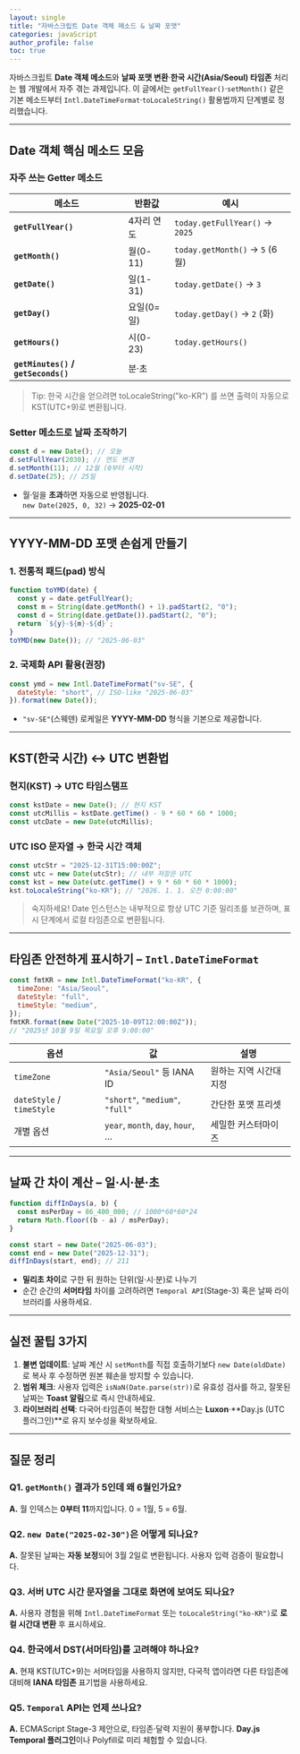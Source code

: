 ```yaml
---
layout: single
title: "자바스크립트 Date 객체 메소드 & 날짜 포맷"
categories: javaScript
author_profile: false
toc: true
---
```


자바스크립트 **Date 객체 메소드**와 **날짜 포맷 변환**·**한국 시간(Asia/Seoul) 타임존** 처리는 웹 개발에서 자주 겪는 과제입니다. 이 글에서는 `getFullYear()`·`setMonth()` 같은 기본 메소드부터 `Intl.DateTimeFormat`·`toLocaleString()` 활용법까지 단계별로 정리했습니다.

---

## Date 객체 핵심 메소드 모음

### 자주 쓰는 Getter 메소드

| 메소드                              | 반환값     | 예시                           |
| ----------------------------------- | ---------- | ------------------------------ |
| **`getFullYear()`**                 | 4자리 연도 | `today.getFullYear()` → `2025` |
| **`getMonth()`**                    | 월(0-11)   | `today.getMonth()` → `5` (6월) |
| **`getDate()`**                     | 일(1-31)   | `today.getDate()` → `3`        |
| **`getDay()`**                      | 요일(0=일) | `today.getDay()` → `2` (화)    |
| **`getHours()`**                    | 시(0-23)   | `today.getHours()`             |
| **`getMinutes()` / `getSeconds()`** | 분·초      |                                |

> Tip: 한국 시간을 얻으려면 toLocaleString("ko-KR") 를 쓰면 출력이 자동으로 KST(UTC+9)로 변환됩니다.

### Setter 메소드로 날짜 조작하기

```jsx
const d = new Date(); // 오늘
d.setFullYear(2030); // 연도 변경
d.setMonth(11); // 12월 (0부터 시작)
d.setDate(25); // 25일
```

- 월·일을 **초과**하면 자동으로 반영됩니다.<br>
  `new Date(2025, 0, 32)` → **2025-02-01**

---

## YYYY-MM-DD 포맷 손쉽게 만들기

### 1. 전통적 패드(pad) 방식

```jsx
function toYMD(date) {
  const y = date.getFullYear();
  const m = String(date.getMonth() + 1).padStart(2, "0");
  const d = String(date.getDate()).padStart(2, "0");
  return `${y}-${m}-${d}`;
}
toYMD(new Date()); // "2025-06-03"
```

### 2. 국제화 API 활용(권장)

```jsx
const ymd = new Intl.DateTimeFormat("sv-SE", {
  dateStyle: "short", // ISO-like "2025-06-03"
}).format(new Date());
```

- `"sv-SE"`(스웨덴) 로케일은 **YYYY-MM-DD** 형식을 기본으로 제공합니다.

---

## KST(한국 시간) ↔ UTC 변환법

### 현지(KST) → UTC 타임스탬프

```jsx
const kstDate = new Date(); // 현지 KST
const utcMillis = kstDate.getTime() - 9 * 60 * 60 * 1000;
const utcDate = new Date(utcMillis);
```

### UTC ISO 문자열 → 한국 시간 객체

```jsx
const utcStr = "2025-12-31T15:00:00Z";
const utc = new Date(utcStr); // 내부 저장은 UTC
const kst = new Date(utc.getTime() + 9 * 60 * 60 * 1000);
kst.toLocaleString("ko-KR"); // "2026. 1. 1. 오전 0:00:00"
```

> 숙지하세요! Date 인스턴스는 내부적으로 항상 UTC 기준 밀리초를 보관하며, 표시 단계에서 로컬 타임존으로 변환됩니다.

---

## 타임존 안전하게 표시하기 – `Intl.DateTimeFormat`

```jsx
const fmtKR = new Intl.DateTimeFormat("ko-KR", {
  timeZone: "Asia/Seoul",
  dateStyle: "full",
  timeStyle: "medium",
});
fmtKR.format(new Date("2025-10-09T12:00:00Z"));
// "2025년 10월 9일 목요일 오후 9:00:00"
```

| 옵션                      | 값                                | 설명                    |
| ------------------------- | --------------------------------- | ----------------------- |
| `timeZone`                | `"Asia/Seoul"` 등 IANA ID         | 원하는 지역 시간대 지정 |
| `dateStyle` / `timeStyle` | `"short"`, `"medium"`, `"full"`   | 간단한 포맷 프리셋      |
| 개별 옵션                 | `year`, `month`, `day`, `hour`, … | 세밀한 커스터마이즈     |

---

## 날짜 간 차이 계산 – 일·시·분·초

```jsx
function diffInDays(a, b) {
  const msPerDay = 86_400_000; // 1000*60*60*24
  return Math.floor((b - a) / msPerDay);
}

const start = new Date("2025-06-03");
const end = new Date("2025-12-31");
diffInDays(start, end); // 211
```

- **밀리초 차이**로 구한 뒤 원하는 단위(일·시·분)로 나누기
- 순간 순간의 **서머타임** 차이를 고려하려면 `Temporal API`(Stage-3) 혹은 날짜 라이브러리를 사용하세요.

---

## 실전 꿀팁 3가지

1. **불변 업데이트**: 날짜 계산 시 `setMonth`를 직접 호출하기보다 `new Date(oldDate)`로 복사 후 수정하면 원본 훼손을 방지할 수 있습니다.
2. **범위 체크**: 사용자 입력은 `isNaN(Date.parse(str))`로 유효성 검사를 하고, 잘못된 날짜는 **Toast 알림**으로 즉시 안내하세요.
3. **라이브러리 선택**: 다국어·타임존이 복잡한 대형 서비스는 **Luxon**·**Day.js (UTC 플러그인)**로 유지 보수성을 확보하세요.

---

## 질문 정리

### Q1. `getMonth()` 결과가 5인데 왜 6월인가요?

**A.** 월 인덱스는 **0부터 11**까지입니다. 0 = 1월, 5 = 6월.

### Q2. `new Date("2025-02-30")`은 어떻게 되나요?

**A.** 잘못된 날짜는 **자동 보정**되어 3월 2일로 변환됩니다. 사용자 입력 검증이 필요합니다.

### Q3. 서버 UTC 시간 문자열을 그대로 화면에 보여도 되나요?

**A.** 사용자 경험을 위해 `Intl.DateTimeFormat` 또는 `toLocaleString("ko-KR")`로 **로컬 시간대 변환** 후 표시하세요.

### Q4. 한국에서 DST(서머타임)를 고려해야 하나요?

**A.** 현재 KST(UTC+9)는 서머타임을 사용하지 않지만, 다국적 앱이라면 다른 타임존에 대비해 **IANA 타임존** 표기법을 사용하세요.

### Q5. `Temporal` API는 언제 쓰나요?

**A.** ECMAScript Stage-3 제안으로, 타임존·달력 지원이 풍부합니다. **Day.js Temporal 플러그인**이나 Polyfill로 미리 체험할 수 있습니다.
